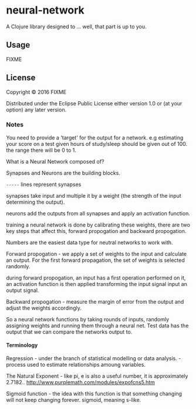 # neural-network

A Clojure library designed to ... well, that part is up to you.

## Usage

FIXME

## License

Copyright © 2016 FIXME

Distributed under the Eclipse Public License either version 1.0 or (at
your option) any later version.

### Notes

You need to provide a 'target' for the output for a network.
e.g estimating your score on a test given hours of study/sleep should be given out of 100.
the range there will be 0 to 1.

What is a Neural Network composed of?

Synapses and Neurons are the building blocks.

`-----` lines represent synapses

synapses take input and multiple it by a weight (the strength of the input determining the output).

neurons add the outputs from all synapses and apply an activation function.

training a neural network is done by calibrating these weights, there are two key steps
that affect this, forward propogation and backward propogation.

Numbers are the easiest data type for neutral networks to work with.

Forward propogation - we apply a set of weights to the input and calculate an output.
For the first forward propagation, the set of weights is selected randomly.

during forward propogation, an input has a first operation performed on it,
an activation function is then applied transforming the input signal input an output signal.

Backward propogation - measure the margin of error from the output and adjust the weights accordingly.

So a neural network functions by taking rounds of inputs, randomly assigning weights and running them through a neural net.
Test data has the output that we can compare the networks output to.

#### Terminology

Regression - under the branch of statistical modelling or data analysis.
    - process used to estimate relationships amoung variables.

The Natural Exponent - like pi, e is also a useful number, it is approximately 2.7182..
http://www.purplemath.com/modules/expofcns5.htm

Sigmoid function - the idea with this function is  that something changing will not keep changing forever.
sigmoid, meaning s-like.
